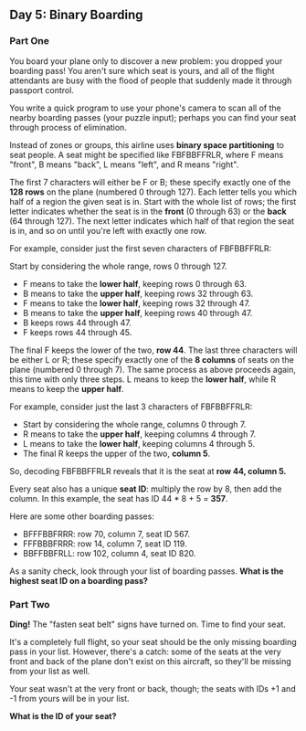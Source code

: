 ## Day 5: Binary Boarding

### Part One
You board your plane only to discover a new problem: you dropped your boarding pass! You aren't sure which seat is yours, and all of the flight attendants are busy with the flood of people that suddenly made it through passport control.

You write a quick program to use your phone's camera to scan all of the nearby boarding passes (your puzzle input); perhaps you can find your seat through process of elimination.

Instead of zones or groups, this airline uses **binary space partitioning** to seat people. A seat might be specified like FBFBBFFRLR, where F means "front", B means "back", L means "left", and R means "right".

The first 7 characters will either be F or B; these specify exactly one of the **128 rows** on the plane (numbered 0 through 127). Each letter tells you which half of a region the given seat is in. Start with the whole list of rows; the first letter indicates whether the seat is in the **front** (0 through 63) or the **back** (64 through 127). The next letter indicates which half of that region the seat is in, and so on until you're left with exactly one row.

For example, consider just the first seven characters of FBFBBFFRLR:

Start by considering the whole range, rows 0 through 127.
 - F means to take the **lower half**, keeping rows 0 through 63.
 - B means to take the **upper half**, keeping rows 32 through 63.
 - F means to take the **lower half**, keeping rows 32 through 47.
 - B means to take the **upper half**, keeping rows 40 through 47.
 - B keeps rows 44 through 47.
 - F keeps rows 44 through 45.

The final F keeps the lower of the two, **row 44**.
The last three characters will be either L or R; these specify exactly one of the **8 columns** of seats on the plane (numbered 0 through 7). The same process as above proceeds again, this time with only three steps. L means to keep the **lower half**, while R means to keep the **upper half**.

For example, consider just the last 3 characters of FBFBBFFRLR:

 - Start by considering the whole range, columns 0 through 7.
 - R means to take the **upper half**, keeping columns 4 through 7.
 - L means to take the **lower half**, keeping columns 4 through 5.
 - The final R keeps the upper of the two, **column 5**.

So, decoding FBFBBFFRLR reveals that it is the seat at **row 44, column 5.**

Every seat also has a unique **seat ID**: multiply the row by 8, then add the column. In this example, the seat has ID 44 * 8 + 5 = **357**.

Here are some other boarding passes:

 - BFFFBBFRRR: row 70, column 7, seat ID 567.
 - FFFBBBFRRR: row 14, column 7, seat ID 119.
 - BBFFBBFRLL: row 102, column 4, seat ID 820.

As a sanity check, look through your list of boarding passes. **What is the highest seat ID on a boarding pass?**

### Part Two

**Ding!** The "fasten seat belt" signs have turned on. Time to find your seat.

It's a completely full flight, so your seat should be the only missing boarding pass in your list. However, there's a catch: some of the seats at the very front and back of the plane don't exist on this aircraft, so they'll be missing from your list as well.

Your seat wasn't at the very front or back, though; the seats with IDs +1 and -1 from yours will be in your list.

**What is the ID of your seat?**
